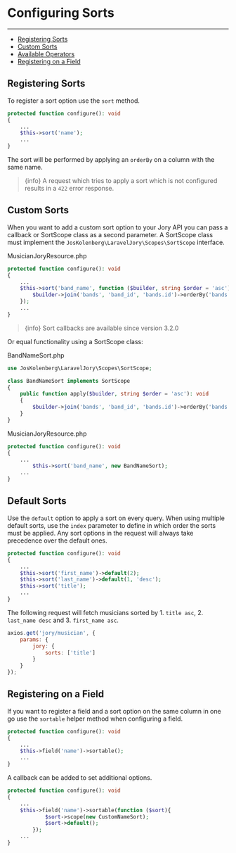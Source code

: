 # Configuring Sorts

---

- [Registering Sorts](#registering)
- [Custom Sorts](#custom-sorts)
- [Available Operators](#operators)
- [Registering on a Field](#field)

<a name="registering"></a>
## Registering Sorts
To register a sort option use the ```sort``` method.

```php
protected function configure(): void
{
    ...
    $this->sort('name');
    ...
}
```
The sort will be performed by applying an ```orderBy``` on a column with the same name.
> {info} A request which tries to apply a sort which is not configured results in a ```422``` error response.

<a name="custom-sorts"></a>
## Custom Sorts
When you want to add a custom sort option to your Jory API you can pass a callback or SortScope class as a second parameter. A SortScope class must implement the ```JosKolenberg\LaravelJory\Scopes\SortScope``` interface.


MusicianJoryResource.php
```php
protected function configure(): void
{
    ...
    $this->sort('band_name', function ($builder, string $order = 'asc'){
        $builder->join('bands', 'band_id', 'bands.id')->orderBy('bands.name', $order);
    });
    ...
}
```
> {info} Sort callbacks are available since version 3.2.0

Or equal functionality using a SortScope class:

BandNameSort.php
```php
use JosKolenberg\LaravelJory\Scopes\SortScope;

class BandNameSort implements SortScope
{
    public function apply($builder, string $order = 'asc'): void
    {
        $builder->join('bands', 'band_id', 'bands.id')->orderBy('bands.name', $order);
    }
}
```
MusicianJoryResource.php
```php
protected function configure(): void
{
    ...
        $this->sort('band_name', new BandNameSort);
    ...
}
```
<a name="default-sorts"></a>
## Default Sorts
Use the ```default``` option to apply a sort on every query. When using multiple default sorts, use the ```index``` parameter to define in which order the sorts must be applied.
Any sort options in the request will always take precedence over the default ones.
```php
protected function configure(): void
{
    ...
    $this->sort('first_name')->default(2);
    $this->sort('last_name')->default(1, 'desc');
    $this->sort('title');
    ...
}
```
The following request will fetch musicians sorted by 1. ```title asc```, 2. ```last_name desc``` and 3. ```first_name asc```.
```javascript
axios.get('jory/musician', {
    params: {
        jory: {
            sorts: ['title']
        }
    }
});
```
<a name="field"></a>
## Registering on a Field
If you want to register a field and a sort option on the same column in one go use the ```sortable``` helper method when configuring a field.
```php
protected function configure(): void
{
    ...
    $this->field('name')->sortable();
    ...
}
```
A callback can be added to set additional options.
```php
protected function configure(): void
{
    ...
    $this->field('name')->sortable(function ($sort){
            $sort->scope(new CustomNameSort);
            $sort->default();
        });
    ...
}
```
